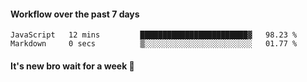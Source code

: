 #### Workflow over the past 7 days

<!--START_SECTION:waka-->

```text
JavaScript   12 mins         ████████████████████████▓   98.23 %
Markdown     0 secs          ▒░░░░░░░░░░░░░░░░░░░░░░░░   01.77 %
```

<!--END_SECTION:waka-->

#### It's new bro wait for a week 😤
